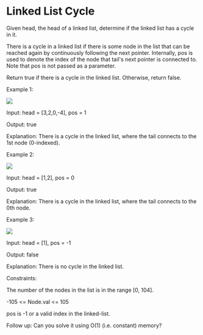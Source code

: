 # Linked List Cycle

Given head, the head of a linked list, determine if the linked list has a cycle in it.

There is a cycle in a linked list if there is some node in the list that can be reached again by continuously following the next pointer. Internally, pos is used to denote the index of the node that tail's next pointer is connected to. Note that pos is not passed as a parameter.

Return true if there is a cycle in the linked list. Otherwise, return false.

 

Example 1:

<img src="https://assets.leetcode.com/uploads/2018/12/07/circularlinkedlist.png">

Input: head = [3,2,0,-4], pos = 1

Output: true

Explanation: There is a cycle in the linked list, where the tail connects to the 1st node (0-indexed).

Example 2:

<img src="https://assets.leetcode.com/uploads/2018/12/07/circularlinkedlist_test2.png">

Input: head = [1,2], pos = 0

Output: true

Explanation: There is a cycle in the linked list, where the tail connects to the 0th node.

Example 3:

<img src="https://assets.leetcode.com/uploads/2018/12/07/circularlinkedlist_test3.png">
                                                                                     
Input: head = [1], pos = -1

Output: false

Explanation: There is no cycle in the linked list.
 

Constraints:

The number of the nodes in the list is in the range [0, 104].

-105 <= Node.val <= 105

pos is -1 or a valid index in the linked-list.
 

Follow up: Can you solve it using O(1) (i.e. constant) memory?
